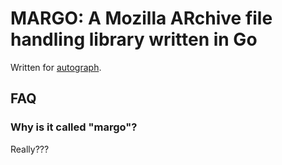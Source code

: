 # MARGO: A Mozilla ARchive file handling library written in Go

Written for [autograph](https://github.com/mozilla-services/autograph).

## FAQ
### Why is it called "margo"?
Really???
